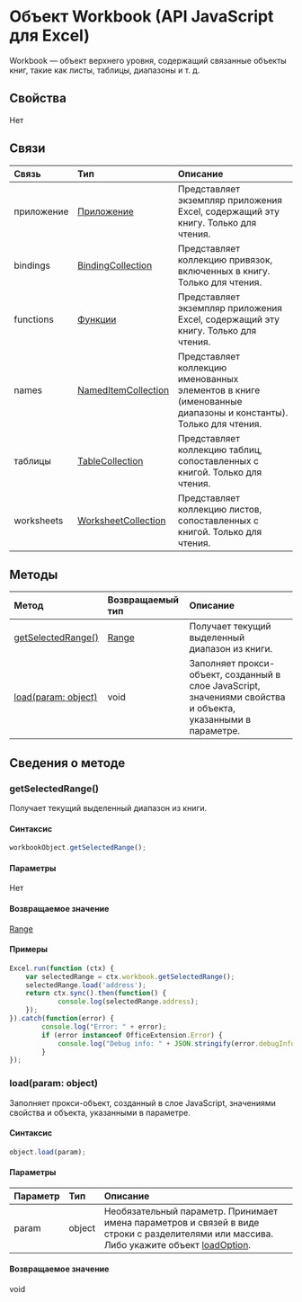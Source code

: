 ﻿# Объект Workbook (API JavaScript для Excel)

Workbook — объект верхнего уровня, содержащий связанные объекты книг, такие как листы, таблицы, диапазоны и т. д.

## Свойства

Нет

## Связи
| Связь | Тип   |Описание|
|:---------------|:--------|:----------|
|приложение|[Приложение](application.md)|Представляет экземпляр приложения Excel, содержащий эту книгу. Только для чтения.|
|bindings|[BindingCollection](bindingcollection.md)|Представляет коллекцию привязок, включенных в книгу. Только для чтения.|
|functions|[Функции](functions.md)|Представляет экземпляр приложения Excel, содержащий эту книгу. Только для чтения.|
|names|[NamedItemCollection](nameditemcollection.md)|Представляет коллекцию именованных элементов в книге (именованные диапазоны и константы). Только для чтения.|
|таблицы|[TableCollection](tablecollection.md)|Представляет коллекцию таблиц, сопоставленных с книгой. Только для чтения.|
|worksheets|[WorksheetCollection](worksheetcollection.md)|Представляет коллекцию листов, сопоставленных с книгой. Только для чтения.|

## Методы

| Метод           | Возвращаемый тип    |Описание|
|:---------------|:--------|:----------|
|[getSelectedRange()](#getselectedrange)|[Range](range.md)|Получает текущий выделенный диапазон из книги.|
|[load(param: object)](#loadparam-object)|void|Заполняет прокси-объект, созданный в слое JavaScript, значениями свойства и объекта, указанными в параметре.|

## Сведения о методе


### getSelectedRange()
Получает текущий выделенный диапазон из книги.

#### Синтаксис
```js
workbookObject.getSelectedRange();
```

#### Параметры
Нет

#### Возвращаемое значение
[Range](range.md)

#### Примеры

```js
Excel.run(function (ctx) { 
    var selectedRange = ctx.workbook.getSelectedRange();
    selectedRange.load('address');
    return ctx.sync().then(function() {
            console.log(selectedRange.address);
    });
}).catch(function(error) {
        console.log("Error: " + error);
        if (error instanceof OfficeExtension.Error) {
            console.log("Debug info: " + JSON.stringify(error.debugInfo));
        }
});
```
### load(param: object)
Заполняет прокси-объект, созданный в слое JavaScript, значениями свойства и объекта, указанными в параметре.

#### Синтаксис
```js
object.load(param);
```

#### Параметры
| Параметр    | Тип   |Описание|
|:---------------|:--------|:----------|
|param|object|Необязательный параметр. Принимает имена параметров и связей в виде строки с разделителями или массива. Либо укажите объект [loadOption](loadoption.md).|

#### Возвращаемое значение
void
